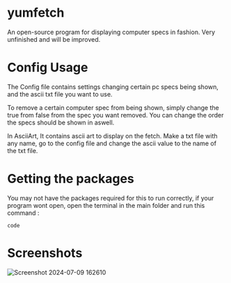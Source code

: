# yumfetch

An open-source program for displaying computer specs in fashion.
Very unfinished and will be improved.

# Config Usage

The Config file contains settings changing certain pc specs being shown, and the ascii txt file you want to use.

To remove a certain computer spec from being shown, simply change the true from false from the spec you want removed.
You can change the order the specs should be shown in aswell.

In AsciiArt, It contains ascii art to display on the fetch.
Make a txt file with any name, go to the config file and change the ascii value to the name of the txt file.

# Getting the packages

You may not have the packages required for this to run correctly, if your program wont open, open the terminal in the main folder and run this command :

``code``

# Screenshots

![Screenshot 2024-07-09 162610](https://github.com/ymuuuun/yumfetch/assets/170196194/8d826ec7-3d16-4a26-8ab8-99562dc7125a)
